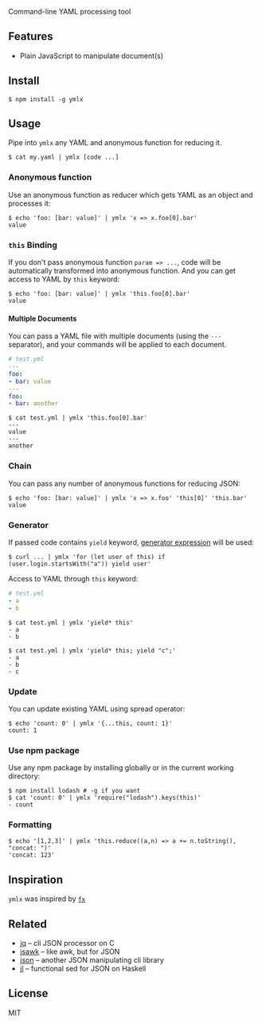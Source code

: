 Command-line YAML processing tool

## Features

* Plain JavaScript to manipulate document(s)

## Install

```
$ npm install -g ymlx
```

## Usage

Pipe into `ymlx` any YAML and anonymous function for reducing it.

```
$ cat my.yaml | ymlx [code ...]
```

### Anonymous function

Use an anonymous function as reducer which gets YAML as an object and processes it:
```
$ echo 'foo: [bar: value]' | ymlx 'x => x.foo[0].bar'
value
```

### `this` Binding

If you don't pass anonymous function `param => ...`, code will be automatically transformed into anonymous function.
And you can get access to YAML by `this` keyword:
```
$ echo 'foo: [bar: value]' | ymlx 'this.foo[0].bar'
value
```

#### Multiple Documents

You can pass a YAML file with multiple documents (using the `---` separator), and your commands will be applied to each document.

```yaml
# test.yml
---
foo:
- bar: value
---
foo:
- bar: another
```

```
$ cat test.yml | ymlx 'this.foo[0].bar'
---
value
---
another
```

### Chain

You can pass any number of anonymous functions for reducing JSON:
```
$ echo 'foo: [bar: value]' | ymlx 'x => x.foo' 'this[0]' 'this.bar'
value
```

### Generator

If passed code contains `yield` keyword, [generator expression](https://github.com/sebmarkbage/ecmascript-generator-expression)
will be used:
```
$ curl ... | ymlx 'for (let user of this) if (user.login.startsWith("a")) yield user'
```

Access to YAML through `this` keyword:
```yaml
# test.yml
- a
- b
```

```
$ cat test.yml | ymlx 'yield* this'
- a
- b
```

```
$ cat test.yml | ymlx 'yield* this; yield "c";'
- a
- b
- c
```

### Update

You can update existing YAML using spread operator:

```
$ echo 'count: 0' | ymlx '{...this, count: 1}'
count: 1
```

### Use npm package

Use any npm package by installing globally or in the current working directory:
```
$ npm install lodash # -g if you want
$ cat 'count: 0' | ymlx 'require("lodash").keys(this)'
- count
```

### Formatting
```
$ echo '[1,2,3]' | ymlx 'this.reduce((a,n) => a += n.toString(), "concat: ")'
'concat: 123'
```

## Inspiration

`ymlx` was inspired by [`fx`](https://github.com/antonmedv/fx)

## Related

* [jq](https://github.com/stedolan/jq) – cli JSON processor on C
* [jsawk](https://github.com/micha/jsawk) – like awk, but for JSON
* [json](https://github.com/trentm/json) – another JSON manipulating cli library
* [jl](https://github.com/chrisdone/jl) – functional sed for JSON on Haskell

## License

MIT

